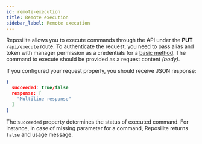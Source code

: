 ```yaml
---
id: remote-execution
title: Remote execution
sidebar_label: Remote execution
---
```


Reposilite allows you to execute commands through the API under the **PUT** `/api/execute` route. 
To authenticate the request, you need to pass alias and token with manager permission as a credentials for a [basic method](https://en.wikipedia.org/wiki/Basic_access_authentication). The command to execute should be provided as a request content _(body)_.

If you configured your request properly, you should receive JSON response:

```json
{
  succeeded: true/false
  response: [
    "Multiline response"
  ]
}
```

The `succeeded` property determines the status of executed command.
For instance, in case of missing parameter for a command, 
Reposilite returns `false` and usage message.